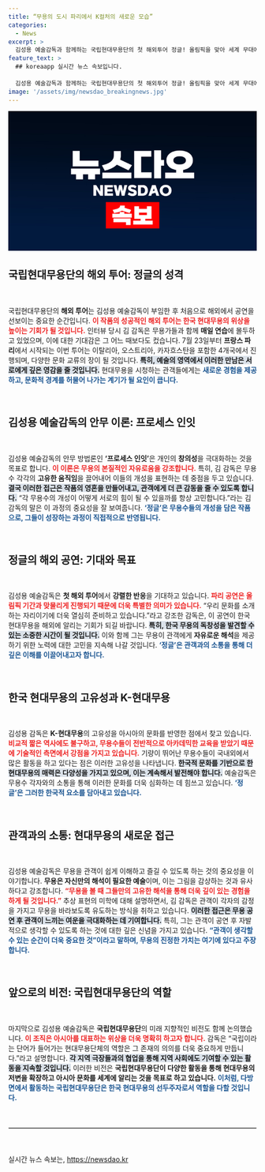 ```yaml
---
title: “무용의 도시 파리에서 K컬처의 새로운 모습”
categories:
  - News
excerpt: >
  김성용 예술감독과 함께하는 국립현대무용단의 첫 해외투어 정글! 올림픽을 맞아 세계 무대에 한국 현대무용의 매력을 선보인다. 파리부터 오스트리아, 카자흐스탄까지, 그들의 여정에 동참하세요!
feature_text: >
  ## koreaapp 실시간 뉴스 속보입니다.

  김성용 예술감독과 함께하는 국립현대무용단의 첫 해외투어 정글! 올림픽을 맞아 세계 무대에 한국 현대무용의 매력을 선보인다. 파리부터 오스트리아, 카자흐스탄까지, 그들의 여정에 동참하세요!
image: '/assets/img/newsdao_breakingnews.jpg'
---
```


<p><img src="/assets/img/newsdao_breakingnews.jpg" alt="koreaapp 속보" /></p>

<h2 data-ke-size="size26">국립현대무용단의 해외 투어: 정글의 성격</h2>

<p data-ke-size="size16">&nbsp;</p>

<p>국립현대무용단의 <b>해외 투어</b>는 김성용 예술감독이 부임한 후 처음으로 해외에서 공연을 선보이는 중요한 순간입니다. <b><span style="color: #ee2323;">이 작품의 성공적인 해외 투어는 한국 현대무용의 위상을 높이는 기회가 될 것입니다.</span></b> 인터뷰 당시 김 감독은 무용가들과 함께 <b>매일 연습</b>에 몰두하고 있었으며, 이에 대한 기대감은 그 어느 때보다도 컸습니다. 7월 23일부터 <b>프랑스 파리</b>에서 시작되는 이번 투어는 이탈리아, 오스트리아, 카자흐스탄을 포함한 4개국에서 진행되며, 다양한 문화 교류의 장이 될 것입니다. <b><span style="background-color: #21538527;">특히, 예술의 영역에서 이러한 만남은 서로에게 깊은 영감을 줄 것입니다.</span></b> 현대무용을 시청하는 관객들에게는 <b><span style="color: #1a5490;">새로운 경험을 제공하고, 문화적 경계를 허물어 나가는 계기가 될 요인이 큽니다.</span></b></p>

<p data-ke-size="size16">&nbsp;</p>

<h2 data-ke-size="size26">김성용 예술감독의 안무 이론: 프로세스 인잇</h2>

<p data-ke-size="size16">&nbsp;</p>

<p>김성용 예술감독의 안무 방법론인 <b>‘프로세스 인잇’</b>은 개인의 <b>창의성</b>을 극대화하는 것을 목표로 합니다. <b><span style="color: #ee2323;">이 이론은 무용의 본질적인 자유로움을 강조합니다.</span></b> 특히, 김 감독은 무용수 각각의 <b>고유한 움직임</b>을 끌어내어 이들의 개성을 표현하는 데 중점을 두고 있습니다. <b><span style="background-color: #21538527;">결국 이러한 접근은 작품의 영혼을 만들어내고, 관객에게 더 큰 감동을 줄 수 있도록 합니다.</span></b> “각 무용수의 개성이 어떻게 서로의 힘이 될 수 있을까를 항상 고민합니다.”라는 김 감독의 말은 이 과정의 중요성을 잘 보여줍니다. <b><span style="color: #1a5490;">‘정글’은 무용수들의 개성을 담은 작품으로, 그들이 성장하는 과정이 직접적으로 반영됩니다.</span></b> </p>

<p data-ke-size="size16">&nbsp;</p>

<h2 data-ke-size="size26">정글의 해외 공연: 기대와 목표</h2>

<p data-ke-size="size16">&nbsp;</p>

<p>김성용 예술감독은 <b>첫 해외 투어</b>에서 <b>강렬한 반응</b>을 기대하고 있습니다. <b><span style="color: #ee2323;">파리 공연은 올림픽 기간과 맞물리게 진행되기 때문에 더욱 특별한 의미가 있습니다.</span></b> “우리 문화를 소개하는 자리이기에 더욱 열심히 준비하고 있습니다.”라고 강조한 감독은, 이 공연이 한국 현대무용을 해외에 알리는 기회가 되길 바랍니다. <b><span style="background-color: #21538527;">특히, 한국 무용의 독창성을 발견할 수 있는 소중한 시간이 될 것입니다.</span></b> 이와 함께 그는 무용이 관객에게 <b>자유로운 해석</b>을 제공하기 위한 노력에 대한 고민을 지속해 나갈 것입니다. <b><span style="color: #1a5490;">‘정글’은 관객과의 소통을 통해 더 깊은 이해를 이끌어내고자 합니다.</span></b> </p>

<p data-ke-size="size16">&nbsp;</p>

<h2 data-ke-size="size26">한국 현대무용의 고유성과 K-현대무용</h2>

<p data-ke-size="size16">&nbsp;</p>

<p>김성용 감독은 <b>K-현대무용</b>의 고유성을 아시아의 문화를 반영한 점에서 찾고 있습니다. <b><span style="color: #ee2323;">비교적 짧은 역사에도 불구하고, 무용수들이 전반적으로 아카데믹한 교육을 받았기 때문에 기술적인 측면에서 강점을 가지고 있습니다.</span></b> 기량이 뛰어난 무용수들이 국내외에서 많은 활동을 하고 있다는 점은 이러한 고유성을 나타냅니다. <b><span style="background-color: #21538527;">한국적 문화를 기반으로 한 현대무용의 매력은 다양성을 가지고 있으며, 이는 계속해서 발전해야 합니다.</span></b> 예술감독은 무용수 각자와의 소통을 통해 이러한 문화를 더욱 심화하는 데 힘쓰고 있습니다. <b><span style="color: #1a5490;">‘정글’은 그러한 한국적 요소를 담아내고 있습니다.</span></b></p>

<p data-ke-size="size16">&nbsp;</p>

<h2 data-ke-size="size26">관객과의 소통: 현대무용의 새로운 접근</h2>

<p data-ke-size="size16">&nbsp;</p>

<p>김성용 예술감독은 무용을 관객이 쉽게 이해하고 즐길 수 있도록 하는 것의 중요성을 이야기합니다. <b>무용은 자신만의 해석이 필요한 예술</b>이며, 이는 그림을 감상하는 것과 유사하다고 강조합니다. <b><span style="color: #ee2323;">“무용을 볼 때 그들만의 고유한 해석을 통해 더욱 깊이 있는 경험을 하게 될 것입니다.”</span></b> 추상 표현의 미학에 대해 설명하면서, 김 감독은 관객이 각자의 감정을 가지고 무용을 바라보도록 유도하는 방식을 취하고 있습니다. <b><span style="background-color: #21538527;">이러한 접근은 무용 공연 후 관객이 느끼는 여운을 극대화하는 데 기여합니다.</span></b> 특히, 그는 관객이 공연 후 자발적으로 생각할 수 있도록 하는 것에 대한 깊은 신념을 가지고 있습니다. <b><span style="color: #1a5490;">“관객이 생각할 수 있는 순간이 더욱 중요한 것”이라고 말하며, 무용의 진정한 가치는 여기에 있다고 주장합니다.</span></b> </p>

<p data-ke-size="size16">&nbsp;</p>

<h2 data-ke-size="size26">앞으로의 비전: 국립현대무용단의 역할</h2>

<p data-ke-size="size16">&nbsp;</p>

<p>마지막으로 김성용 예술감독은 <b>국립현대무용단</b>의 미래 지향적인 비전도 함께 논의했습니다. <b><span style="color: #ee2323;">이 조직은 아시아를 대표하는 위상을 더욱 명확히 하고자 합니다.</span></b> 감독은 “국립이라는 단어가 들어가는 현대무용단체의 역할은 그 존재의 의의를 더욱 중요하게 만듭니다.”라고 설명합니다. <b><span style="background-color: #21538527;">각 지역 극장들과의 협업을 통해 지역 사회에도 기여할 수 있는 활동을 지속할 것입니다.</span></b> 이러한 비전은 <b>국립현대무용단이 다양한 활동을 통해 현대무용의 저변을 확장하고 아시아 문화를 세계에 알리는 것을 목표로 하고 있습니다.</b> <b><span style="color: #1a5490;">이처럼, 다방면에서 활동하는 국립현대무용단은 한국 현대무용의 선두주자로서 역할을 다할 것입니다.</span></b></p>

<p data-ke-size="size16">&nbsp;</p>

<hr style="border: 1px solid #ccc; margin: 20px 0;"/>

<p data-ke-size="size16">&nbsp;</p>
실시간 뉴스 속보는, <a href="https://newsdao.kr" rel="dofollow">https://newsdao.kr</a>


